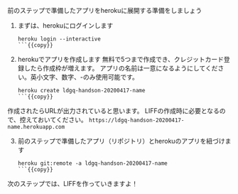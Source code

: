 前のステップで準備したアプリをherokuに展開する準備をしましょう

1. まずは、herokuにログインします
    ```shell
    heroku login --interactive
    ```{{copy}}

2. herokuでアプリを作成します
無料で5つまで作成でき、クレジットカード登録したら作成枠が増えます。
アプリの名前は一意になるようにしてください。英小文字、数字、-のみ使用可能です。
    ```shell
    heroku create ldgq-handson-20200417-name
    ```{{copy}}
作成されたらURLが出力されていると思います。
LIFFの作成時に必要となるので、控えておいてください。
    `https://ldgq-handson-20200417-name.herokuapp.com`

3. 前のステップで準備したアプリ（リポジトリ）とherokuのアプリを紐づけます
    ```shell
    heroku git:remote -a ldgq-handson-20200417-name
    ```{{copy}}

次のステップでは、LIFFを作っていきますよ！
